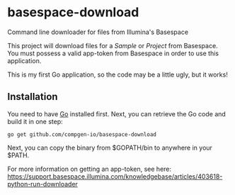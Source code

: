# basespace-download
Command line downloader for files from Illumina's Basespace

This project will download files for a *Sample* or *Project* from
Basespace. You must possess a valid app-token from Basespace in order to
use this application.

This is my first Go application, so the code may be a little ugly, but it works!

## Installation
You need to have [Go](http://golang.org) installed first. Next, you can retrieve the Go code and build it in one step:

    go get github.com/compgen-io/basespace-download

Next, you can copy the binary from $GOPATH/bin to anywhere in your $PATH.




For more information on getting an app-token, see here: https://support.basespace.illumina.com/knowledgebase/articles/403618-python-run-downloader
